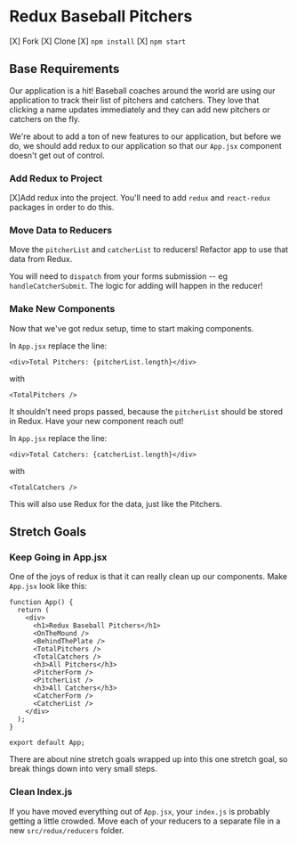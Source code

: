 # Redux Baseball Pitchers

[X] Fork
[X] Clone
[X] `npm install`
[X] `npm start`

## Base Requirements

Our application is a hit! Baseball coaches around the world are using our application to track their list of pitchers and catchers. They love that clicking a name updates immediately and they can add new pitchers or catchers on the fly.

We're about to add a ton of new features to our application, but before we do, we should add redux to our application so that our `App.jsx` component doesn't get out of control.

### Add Redux to Project

[X]Add redux into the project. You'll need to add `redux` and `react-redux` packages in order to do this.

### Move Data to Reducers

Move the `pitcherList` and `catcherList` to reducers! Refactor app to use that data from Redux.

You will need to `dispatch` from your forms submission -- eg `handleCatcherSubmit`. The logic for adding will happen in the reducer!


### Make New Components
Now that we've got redux setup, time to start making components.

In `App.jsx` replace the line:

```JSX
<div>Total Pitchers: {pitcherList.length}</div>
```

with

```JSX
<TotalPitchers />
```

It shouldn't need props passed, because the `pitcherList` should be stored in Redux. Have your new component reach out!


In `App.jsx` replace the line:

```JSX
<div>Total Catchers: {catcherList.length}</div>
```

with

```JSX
<TotalCatchers />
```

This will also use Redux for the data, just like the Pitchers.

## Stretch Goals

### Keep Going in App.jsx

One of the joys of redux is that it can really clean up our components. Make `App.jsx` look like this:

```JSX
function App() {
  return (
    <div>
      <h1>Redux Baseball Pitchers</h1>
      <OnTheMound />
      <BehindThePlate />
      <TotalPitchers />
      <TotalCatchers />
      <h3>All Pitchers</h3>
      <PitcherForm />
      <PitcherList />
      <h3>All Catchers</h3>
      <CatcherForm />
      <CatcherList />
    </div>
  ); 
}

export default App;

```

There are about nine stretch goals wrapped up into this one stretch goal, so break things down into very small steps.

### Clean Index.js

If you have moved everything out of `App.jsx`, your `index.js` is probably getting a little crowded. Move each of your reducers to a separate file in a new `src/redux/reducers` folder.
